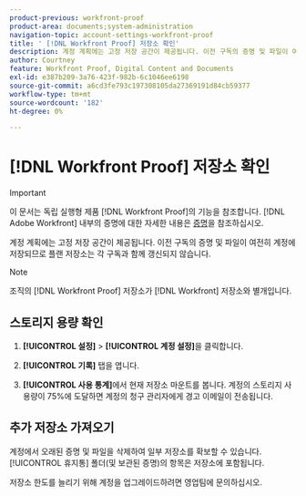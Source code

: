 ```yaml
---
product-previous: workfront-proof
product-area: documents;system-administration
navigation-topic: account-settings-workfront-proof
title: ' [!DNL Workfront Proof] 저장소 확인'
description: 계정 계획에는 고정 저장 공간이 제공됩니다. 이전 구독의 증명 및 파일이 여전히 계정에 저장되므로 플랜 저장소는 각 구독과 함께 갱신되지 않습니다.
author: Courtney
feature: Workfront Proof, Digital Content and Documents
exl-id: e387b209-3a76-423f-982b-6c1046ee6198
source-git-commit: a6cd3fe793c197308105da27369191d84cb59377
workflow-type: tm+mt
source-wordcount: '182'
ht-degree: 0%

---
```


# [!DNL Workfront Proof] 저장소 확인

>[!IMPORTANT]
>
>이 문서는 독립 실행형 제품 [!DNL Workfront Proof]의 기능을 참조합니다. [!DNL Adobe Workfront] 내부의 증명에 대한 자세한 내용은 [증명](../../../review-and-approve-work/proofing/proofing.md)을 참조하십시오.

계정 계획에는 고정 저장 공간이 제공됩니다. 이전 구독의 증명 및 파일이 여전히 계정에 저장되므로 플랜 저장소는 각 구독과 함께 갱신되지 않습니다.

>[!NOTE]
>
>조직의 [!DNL Workfront Proof] 저장소가 [!DNL Workfront] 저장소와 별개입니다.

## 스토리지 용량 확인

1. **[!UICONTROL 설정]** > **[!UICONTROL 계정 설정]**&#x200B;을 클릭합니다.

1. **[!UICONTROL 기록]** 탭을 엽니다.
1. **[!UICONTROL 사용 통계]**&#x200B;에서 현재 저장소 마운트를 봅니다.
계정의 스토리지 사용량이 75%에 도달하면 계정의 청구 관리자에게 경고 이메일이 전송됩니다.

## 추가 저장소 가져오기

계정에서 오래된 증명 및 파일을 삭제하여 일부 저장소를 확보할 수 있습니다. [!UICONTROL 휴지통] 폴더(및 보관된 증명)의 항목은 저장소에 포함됩니다.

저장소 한도를 늘리기 위해 계정을 업그레이드하려면 영업팀에 문의하십시오.
